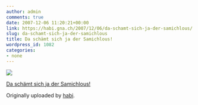 ```yaml
---
author: admin
comments: true
date: 2007-12-06 11:20:21+00:00
link: https://habi.gna.ch/2007/12/06/da-schamt-sich-ja-der-samichlous/
slug: da-schamt-sich-ja-der-samichlous
title: Da schämt sich ja der Samichlous!
wordpress_id: 1082
categories:
- none
---
```



 [![](http://farm3.static.flickr.com/2194/2090370927_32cd72d532_m.jpg)](http://www.flickr.com/photos/habi/2090370927/)
   

 
  [Da schämt sich ja der Samichlous!](http://www.flickr.com/photos/habi/2090370927/)
    

  Originally uploaded by [habi](http://www.flickr.com/people/habi/).
 




  

